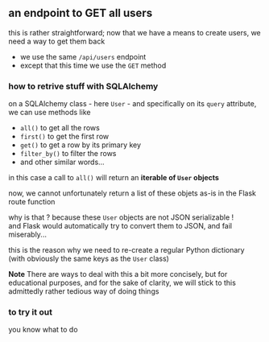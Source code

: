 ## an endpoint to GET all users

this is rather straightforward; now that we have a means to create users, we
need a way to get them back

- we use the same `/api/users` endpoint
- except that this time we use the `GET` method

### how to retrive stuff with SQLAlchemy

on a SQLAlchemy class - here `User` - and specifically on its `query` attribute, we can use methods like

- `all()` to get all the rows
- `first()` to get the first row
- `get()` to get a row by its primary key
- `filter_by()` to filter the rows
- and other similar words...

in this case a call to `all()` will return an **iterable of `User` objects**

now, we cannot unfortunately return a list of these objets as-is in the Flask route function

why is that ? because these `User` objects are not JSON serializable !  
and Flask would automatically try to convert them to JSON, and fail miserably...

this is the reason why we need to re-create a regular Python dictionary (with obviously the same keys as the
`User` class)

**Note** There are ways to deal with this a bit more concisely, but for
educational purposes, and  for the sake of clarity, we will stick to this
admittedly rather tedious way of doing things

### to try it out

you know what to do
